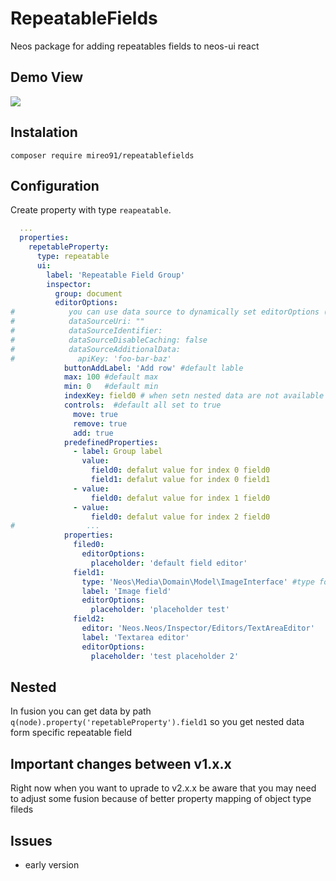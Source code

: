 # RepeatableFields
Neos package for adding repeatables fields to neos-ui react

## Demo View
![](repeatable.gif)

## Instalation

`composer require mireo91/repeatablefields`

## Configuration
Create property with type `reapeatable`.

```YAML
  ...
  properties:
    repetableProperty:
      type: repeatable
      ui:
        label: 'Repeatable Field Group'
        inspector:
          group: document
          editorOptions:
#            you can use data source to dynamically set editorOptions (example: {predefinedProperties: [...]}) 
#            dataSourceUri: "" 
#            dataSourceIdentifier: 
#            dataSourceDisableCaching: false
#            dataSourceAdditionalData:
#              apiKey: 'foo-bar-baz'
            buttonAddLabel: 'Add row' #default lable
            max: 100 #default max
            min: 0   #default min
            indexKey: field0 # when setn nested data are not available but you can get data like (.property("repeatableProperty.[value of field0].field1"))
            controls:  #default all set to true
              move: true
              remove: true
              add: true
            predefinedProperties:
              - label: Group label
                value:
                  field0: defalut value for index 0 field0
                  field1: defalut value for index 0 field1
              - value:
                  field0: defalut value for index 1 field0
              - value:
                  field0: defalut value for index 2 field0
#                ...
            properties:
              filed0:
                editorOptions:
                  placeholder: 'default field editor'
              field1:
              	type: 'Neos\Media\Domain\Model\ImageInterface' #type for property mapper
                label: 'Image field'
                editorOptions:
                  placeholder: 'placeholder test'
              field2:
                editor: 'Neos.Neos/Inspector/Editors/TextAreaEditor'
                label: 'Textarea editor'
                editorOptions:
                  placeholder: 'test placeholder 2'
```

## Nested

In fusion you can get data by path  `q(node).property('repetableProperty').field1` so you get nested data form specific repeatable field  

## Important changes between v1.x.x

Right now when you want to uprade to v2.x.x be aware that you may need to adjust some fusion because of better property mapping of object type fileds 

## Issues

- early version
